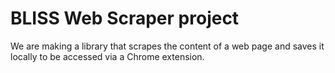 # BLISS Web Scraper project

We are making a library that scrapes the content of a web page and saves it locally to be accessed via a Chrome extension.
